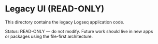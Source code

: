 # Legacy UI (READ-ONLY)

This directory contains the legacy Logseq application code.

Status: READ-ONLY — do not modify. Future work should live in new apps or packages using the file-first architecture.

